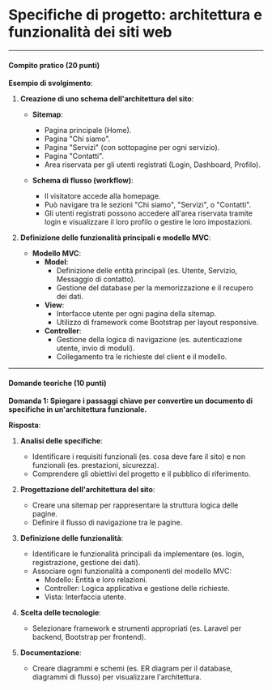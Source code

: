 # **Specifiche di progetto: architettura e funzionalità dei siti web**

---

#### **Compito pratico (20 punti)**

**Esempio di svolgimento**:

1. **Creazione di uno schema dell'architettura del sito**:
   - **Sitemap**:
     - Pagina principale (Home).
     - Pagina "Chi siamo".
     - Pagina "Servizi" (con sottopagine per ogni servizio).
     - Pagina "Contatti".
     - Area riservata per gli utenti registrati (Login, Dashboard, Profilo).

   - **Schema di flusso (workflow)**:
     - Il visitatore accede alla homepage.
     - Può navigare tra le sezioni "Chi siamo", "Servizi", o "Contatti".
     - Gli utenti registrati possono accedere all'area riservata tramite login e visualizzare il loro profilo o gestire le loro impostazioni.

2. **Definizione delle funzionalità principali e modello MVC**:
   - **Modello MVC**:
     - **Model**:
       - Definizione delle entità principali (es. Utente, Servizio, Messaggio di contatto).
       - Gestione del database per la memorizzazione e il recupero dei dati.
     - **View**:
       - Interfacce utente per ogni pagina della sitemap.
       - Utilizzo di framework come Bootstrap per layout responsive.
     - **Controller**:
       - Gestione della logica di navigazione (es. autenticazione utente, invio di moduli).
       - Collegamento tra le richieste del client e il modello.

---

#### **Domande teoriche (10 punti)**

**Domanda 1: Spiegare i passaggi chiave per convertire un documento di specifiche in un'architettura funzionale.**

**Risposta**:

1. **Analisi delle specifiche**:
   - Identificare i requisiti funzionali (es. cosa deve fare il sito) e non funzionali (es. prestazioni, sicurezza).
   - Comprendere gli obiettivi del progetto e il pubblico di riferimento.

2. **Progettazione dell'architettura del sito**:
   - Creare una sitemap per rappresentare la struttura logica delle pagine.
   - Definire il flusso di navigazione tra le pagine.

3. **Definizione delle funzionalità**:
   - Identificare le funzionalità principali da implementare (es. login, registrazione, gestione dei dati).
   - Associare ogni funzionalità a componenti del modello MVC:
     - Modello: Entità e loro relazioni.
     - Controller: Logica applicativa e gestione delle richieste.
     - Vista: Interfaccia utente.

4. **Scelta delle tecnologie**:
   - Selezionare framework e strumenti appropriati (es. Laravel per backend, Bootstrap per frontend).

5. **Documentazione**:
   - Creare diagrammi e schemi (es. ER diagram per il database, diagrammi di flusso) per visualizzare l'architettura.

